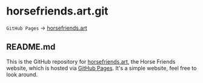 # horsefriends.art.git

`GitHub Pages` -> [horsefriends.art](https://horsefriends.art)

## README.md

This is the GitHub repository for [horsefriends.art](https://horsefriends.art), the Horse Friends website, which is hosted via [GitHub Pages](https://pages.github.com/). It's a simple website, feel free to look around.